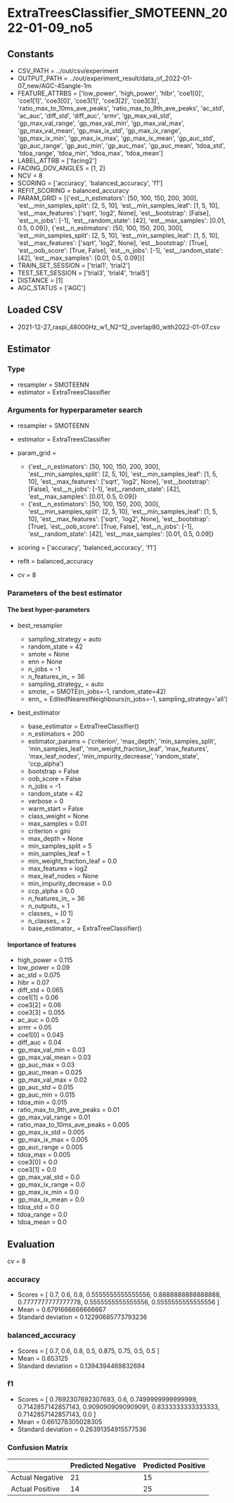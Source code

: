# ExtraTreesClassifier_SMOTEENN_2022-01-09_no5
## Constants
- CSV_PATH = ../out/csv/experiment
- OUTPUT_PATH = ../out/experiment_result/data_of_2022-01-07_new/AGC-45angle-1m
- FEATURE_ATTRBS = ['low_power', 'high_power', 'hlbr', 'coe1[0]', 'coe1[1]', 'coe3[0]', 'coe3[1]', 'coe3[2]', 'coe3[3]', 'ratio_max_to_10ms_ave_peaks', 'ratio_max_to_9th_ave_peaks', 'ac_std', 'ac_auc', 'diff_std', 'diff_auc', 'srmr', 'gp_max_val_std', 'gp_max_val_range', 'gp_max_val_min', 'gp_max_val_max', 'gp_max_val_mean', 'gp_max_ix_std', 'gp_max_ix_range', 'gp_max_ix_min', 'gp_max_ix_max', 'gp_max_ix_mean', 'gp_auc_std', 'gp_auc_range', 'gp_auc_min', 'gp_auc_max', 'gp_auc_mean', 'tdoa_std', 'tdoa_range', 'tdoa_min', 'tdoa_max', 'tdoa_mean']
- LABEL_ATTRB = ['facing2']
- FACING_DOV_ANGLES = [1, 2]
- NCV = 8
- SCORING = ['accuracy', 'balanced_accuracy', 'f1']
- REFIT_SCORING = balanced_accuracy
- PARAM_GRID = [{'est__n_estimators': [50, 100, 150, 200, 300], 'est__min_samples_split': [2, 5, 10], 'est__min_samples_leaf': [1, 5, 10], 'est__max_features': ['sqrt', 'log2', None], 'est__bootstrap': [False], 'est__n_jobs': [-1], 'est__random_state': [42], 'est__max_samples': [0.01, 0.5, 0.09]}, {'est__n_estimators': [50, 100, 150, 200, 300], 'est__min_samples_split': [2, 5, 10], 'est__min_samples_leaf': [1, 5, 10], 'est__max_features': ['sqrt', 'log2', None], 'est__bootstrap': [True], 'est__oob_score': [True, False], 'est__n_jobs': [-1], 'est__random_state': [42], 'est__max_samples': [0.01, 0.5, 0.09]}]
- TRAIN_SET_SESSION = ['trial1', 'trial2']
- TEST_SET_SESSION = ['trial3', 'trial4', 'trial5']
- DISTANCE = [1]
- AGC_STATUS = ['AGC']

## Loaded CSV
- 2021-12-27_raspi_48000Hz_w1_N2^12_overlap80_with2022-01-07.csv

## Estimator
### Type
- resampler = SMOTEENN
- estimator = ExtraTreesClassifier

### Arguments for hyperparameter search
- resampler = SMOTEENN
- estimator = ExtraTreesClassifier
- param_grid = 
	- {'est__n_estimators': [50, 100, 150, 200, 300], 'est__min_samples_split': [2, 5, 10], 'est__min_samples_leaf': [1, 5, 10], 'est__max_features': ['sqrt', 'log2', None], 'est__bootstrap': [False], 'est__n_jobs': [-1], 'est__random_state': [42], 'est__max_samples': [0.01, 0.5, 0.09]}
	- {'est__n_estimators': [50, 100, 150, 200, 300], 'est__min_samples_split': [2, 5, 10], 'est__min_samples_leaf': [1, 5, 10], 'est__max_features': ['sqrt', 'log2', None], 'est__bootstrap': [True], 'est__oob_score': [True, False], 'est__n_jobs': [-1], 'est__random_state': [42], 'est__max_samples': [0.01, 0.5, 0.09]}

- scoring = ['accuracy', 'balanced_accuracy', 'f1']
- refit = balanced_accuracy
- cv = 8

### Parameters of the best estimator
#### The best hyper-parameters
- best_resampler
	- sampling_strategy = auto
	- random_state = 42
	- smote = None
	- enn = None
	- n_jobs = -1
	- n_features_in_ = 36
	- sampling_strategy_ = auto
	- smote_ = SMOTE(n_jobs=-1, random_state=42)
	- enn_ = EditedNearestNeighbours(n_jobs=-1, sampling_strategy='all')

- best_estimator
	- base_estimator = ExtraTreeClassifier()
	- n_estimators = 200
	- estimator_params = ('criterion', 'max_depth', 'min_samples_split', 'min_samples_leaf', 'min_weight_fraction_leaf', 'max_features', 'max_leaf_nodes', 'min_impurity_decrease', 'random_state', 'ccp_alpha')
	- bootstrap = False
	- oob_score = False
	- n_jobs = -1
	- random_state = 42
	- verbose = 0
	- warm_start = False
	- class_weight = None
	- max_samples = 0.01
	- criterion = gini
	- max_depth = None
	- min_samples_split = 5
	- min_samples_leaf = 1
	- min_weight_fraction_leaf = 0.0
	- max_features = log2
	- max_leaf_nodes = None
	- min_impurity_decrease = 0.0
	- ccp_alpha = 0.0
	- n_features_in_ = 36
	- n_outputs_ = 1
	- classes_ = [0 1]
	- n_classes_ = 2
	- base_estimator_ = ExtraTreeClassifier()

#### Importance of features
- high_power = 0.115
- low_power = 0.09
- ac_std = 0.075
- hlbr = 0.07
- diff_std = 0.065
- coe1[1] = 0.06
- coe3[2] = 0.06
- coe3[3] = 0.055
- ac_auc = 0.05
- srmr = 0.05
- coe1[0] = 0.045
- diff_auc = 0.04
- gp_max_val_min = 0.03
- gp_max_val_mean = 0.03
- gp_auc_max = 0.03
- gp_auc_mean = 0.025
- gp_max_val_max = 0.02
- gp_auc_std = 0.015
- gp_auc_min = 0.015
- tdoa_min = 0.015
- ratio_max_to_9th_ave_peaks = 0.01
- gp_max_val_range = 0.01
- ratio_max_to_10ms_ave_peaks = 0.005
- gp_max_ix_std = 0.005
- gp_max_ix_max = 0.005
- gp_auc_range = 0.005
- tdoa_max = 0.005
- coe3[0] = 0.0
- coe3[1] = 0.0
- gp_max_val_std = 0.0
- gp_max_ix_range = 0.0
- gp_max_ix_min = 0.0
- gp_max_ix_mean = 0.0
- tdoa_std = 0.0
- tdoa_range = 0.0
- tdoa_mean = 0.0

## Evaluation
cv = 8
### accuracy
- Scores = [ 0.7, 0.6, 0.8, 0.5555555555555556, 0.8888888888888888, 0.7777777777777778, 0.5555555555555556, 0.5555555555555556 ]
- Mean = 0.6791666666666667
- Standard deviation = 0.12290685773793236

### balanced_accuracy
- Scores = [ 0.7, 0.6, 0.8, 0.5, 0.875, 0.75, 0.5, 0.5 ]
- Mean = 0.653125
- Standard deviation = 0.1394394469832694

### f1
- Scores = [ 0.7692307692307693, 0.6, 0.7499999999999999, 0.7142857142857143, 0.9090909090909091, 0.8333333333333333, 0.7142857142857143, 0.0 ]
- Mean = 0.661278305028305
- Standard deviation = 0.26391354915577536

### Confusion Matrix
|  | Predicted Negative | Predicted Positive |
| --- | --- | --- |
| Actual Negative | 21 | 15 |
| Actual Positive | 14 | 25 |

      